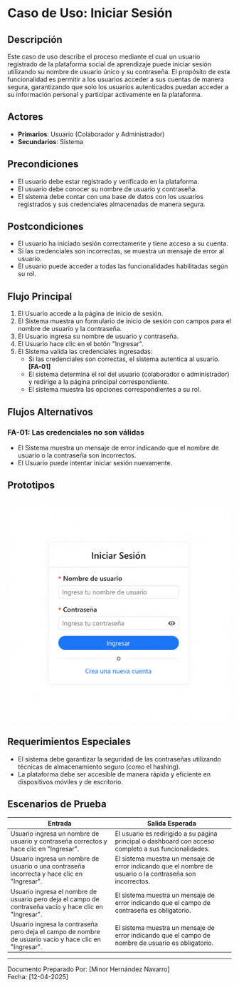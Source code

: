 # Caso de Uso: Iniciar Sesión

## Descripción
Este caso de uso describe el proceso mediante el cual un usuario registrado de la plataforma social de aprendizaje puede iniciar sesión utilizando su nombre de usuario único y su contraseña. El propósito de esta funcionalidad es permitir a los usuarios acceder a sus cuentas de manera segura, garantizando que solo los usuarios autenticados puedan acceder a su información personal y participar activamente en la plataforma.

## Actores
- **Primarios**: Usuario (Colaborador y Administrador)
- **Secundarios**: Sistema

## Precondiciones
- El usuario debe estar registrado y verificado en la plataforma.
- El usuario debe conocer su nombre de usuario y contraseña.
- El sistema debe contar con una base de datos con los usuarios registrados y sus credenciales almacenadas de manera segura.

## Postcondiciones
- El usuario ha iniciado sesión correctamente y tiene acceso a su cuenta.
- Si las credenciales son incorrectas, se muestra un mensaje de error al usuario.
- El usuario puede acceder a todas las funcionalidades habilitadas según su rol.

## Flujo Principal
1. El Usuario accede a la página de inicio de sesión.
2. El Sistema muestra un formulario de inicio de sesión con campos para el nombre de usuario y la contraseña.
3. El Usuario ingresa su nombre de usuario y contraseña.
4. El Usuario hace clic en el botón "Ingresar".
5. El Sistema valida las credenciales ingresadas:
    - Si las credenciales son correctas, el sistema autentica al usuario. **[FA-01]**
    - El sistema determina el rol del usuario (colaborador o administrador) y redirige a la página principal correspondiente.
    - El sistema muestra las opciones correspondientes a su rol.

## Flujos Alternativos

### FA-01: Las credenciales no son válidas
- El Sistema muestra un mensaje de error indicando que el nombre de usuario o la contraseña son incorrectos.
- El Usuario puede intentar iniciar sesión nuevamente.

## Prototipos
<img src="./imagenes/prototipo-iniciar-sesion.png" width="500" height="500" />



## Requerimientos Especiales
- El sistema debe garantizar la seguridad de las contraseñas utilizando técnicas de almacenamiento seguro (como el hashing).
- La plataforma debe ser accesible de manera rápida y eficiente en dispositivos móviles y de escritorio.

## Escenarios de Prueba
| Entrada                                                                                     | Salida Esperada                                                                                   |
|---------------------------------------------------------------------------------------------|---------------------------------------------------------------------------------------------------|
| Usuario ingresa un nombre de usuario y contraseña correctos y hace clic en "Ingresar".  | El usuario es redirigido a su página principal o dashboard con acceso completo a sus funcionalidades. |
| Usuario ingresa un nombre de usuario o una contraseña incorrecta y hace clic en "Ingresar". | El sistema muestra un mensaje de error indicando que el nombre de usuario o la contraseña son incorrectos. |
| Usuario ingresa el nombre de usuario pero deja el campo de contraseña vacío y hace clic en "Ingresar". | El sistema muestra un mensaje de error indicando que el campo de contraseña es obligatorio. |
| Usuario ingresa la contraseña pero deja el campo de nombre de usuario vacío y hace clic en "Ingresar". | El sistema muestra un mensaje de error indicando que el campo de nombre de usuario es obligatorio. |

---

Documento Preparado Por: [Minor Hernández Navarro]  
Fecha: [12-04-2025]
